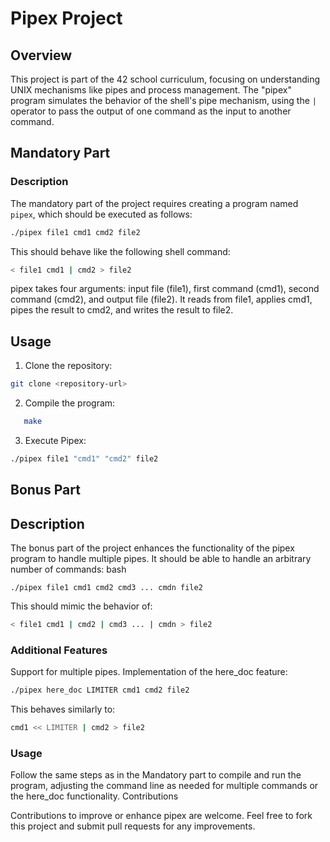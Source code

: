 # Pipex Project

## Overview
This project is part of the 42 school curriculum, focusing on understanding UNIX mechanisms like pipes and process management. The "pipex" program simulates the behavior of the shell's pipe mechanism, using the `|` operator to pass the output of one command as the input to another command.

## Mandatory Part

### Description
The mandatory part of the project requires creating a program named `pipex`, which should be executed as follows:
```bash
./pipex file1 cmd1 cmd2 file2
```
This should behave like the following shell command:

```bash
< file1 cmd1 | cmd2 > file2
```
pipex takes four arguments: input file (file1), first command (cmd1), second command (cmd2), and output file (file2). It reads from file1, applies cmd1, pipes the result to cmd2, and writes the result to file2.

## Usage
1. Clone the repository:
```bash
git clone <repository-url>
```

2. Compile the program:
```bash
   make
```

3. Execute Pipex:
  ```bash
  ./pipex file1 "cmd1" "cmd2" file2
  ```

## Bonus Part

## Description
The bonus part of the project enhances the functionality of the pipex program to handle multiple pipes. It should be able to handle an arbitrary number of commands:
bash
```
./pipex file1 cmd1 cmd2 cmd3 ... cmdn file2
```
This should mimic the behavior of:
```bash
< file1 cmd1 | cmd2 | cmd3 ... | cmdn > file2
```

### Additional Features
Support for multiple pipes.
Implementation of the here_doc feature:
```bash
./pipex here_doc LIMITER cmd1 cmd2 file2
```
This behaves similarly to:
```bash
cmd1 << LIMITER | cmd2 > file2
```
### Usage
Follow the same steps as in the Mandatory part to compile and run the program, adjusting the command line as needed for multiple commands or the here_doc functionality.
Contributions

Contributions to improve or enhance pipex are welcome. Feel free to fork this project and submit pull requests for any improvements.
